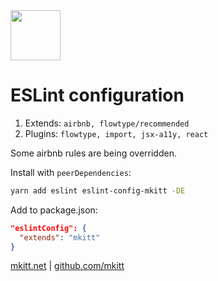 <img src="https://mkitt.net/apple-touch-icon.png" width="80px" height="80px" />

# ESLint configuration

1. Extends: `airbnb, flowtype/recommended`
2. Plugins: `flowtype, import, jsx-a11y, react`

Some airbnb rules are being overridden.

Install with `peerDependencies`:

```sh
yarn add eslint eslint-config-mkitt -DE
```

Add to package.json:

```json
"eslintConfig": {
  "extends": "mkitt"
}
```

[mkitt.net][mkitt.net] | [github.com/mkitt][github]

[github]: https://github.com/mkitt "github.com/mkitt"
[mkitt.net]: https://mkitt.net "🏔"
